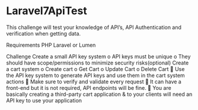 # Laravel7ApiTest
This challenge will test your knowledge of API’s, API Authentication and verification when
getting data.

Requirements
  PHP
  Laravel or Lumen

Challenge
 Create a small API key system
  o API keys must be unique
  o They should have scope/permissions to minimize security risks(optional)
 Create a cart system
  o Create cart
  o Get Cart
  o Update Cart
  o Delete Cart
 Use the API key system to generate API keys and use them in the cart system actions
 Make sure to verify and validate every request
 It can have a front-end but it is not required, API endpoints will be fine.
 You are basically creating a third-party cart application & to your clients will need an
API key to use your application
